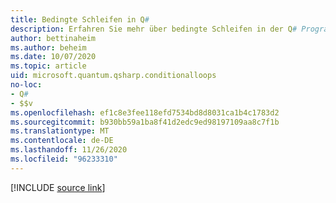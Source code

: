 ```yaml
---
title: Bedingte Schleifen in Q#
description: Erfahren Sie mehr über bedingte Schleifen in der Q# Programmiersprache.
author: bettinaheim
ms.author: beheim
ms.date: 10/07/2020
ms.topic: article
uid: microsoft.quantum.qsharp.conditionalloops
no-loc:
- Q#
- $$v
ms.openlocfilehash: ef1c8e3fee118efd7534bd8d8031ca1b4c1783d2
ms.sourcegitcommit: b930bb59a1ba8f41d2edc9ed98197109aa8c7f1b
ms.translationtype: MT
ms.contentlocale: de-DE
ms.lasthandoff: 11/26/2020
ms.locfileid: "96233310"
---
```

<!---
# Conditional loops in Q#
-->

[!INCLUDE [source link](~/includes/qsharp-language/Specifications/Language/2_Statements/ConditionalLoops.md)]
